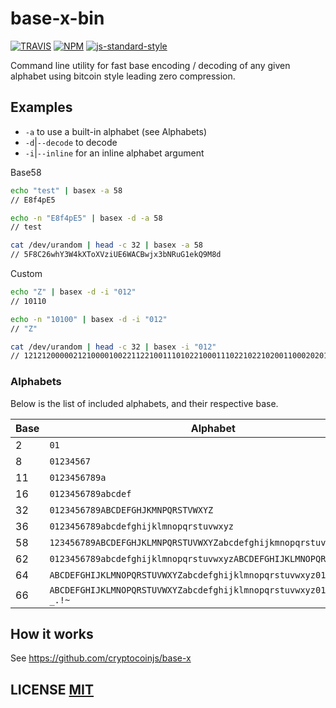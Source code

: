 # base-x-bin

[![TRAVIS](https://secure.travis-ci.org/cryptocoinjs/base-x.png)](http://travis-ci.org/cryptocoinjs/base-x)
[![NPM](http://img.shields.io/npm/v/base-x.svg)](https://www.npmjs.org/package/base-x)
[![js-standard-style](https://cdn.rawgit.com/feross/standard/master/badge.svg)](https://github.com/feross/standard)

Command line utility for fast base encoding / decoding of any given alphabet using bitcoin style leading zero compression.

## Examples

* `-a` to use a built-in alphabet (see Alphabets)
* `-d`|`--decode` to decode
* `-i`|`--inline` for an inline alphabet argument

Base58
``` bash
echo "test" | basex -a 58
// E8f4pE5

echo -n "E8f4pE5" | basex -d -a 58
// test

cat /dev/urandom | head -c 32 | basex -a 58
// 5F8C26whY3W4kXToXVziUE6WACBwjx3bNRuG1ekQ9M8d
```

Custom
``` bash
echo "Z" | basex -d -i "012"
// 10110

echo -n "10100" | basex -d -i "012"
// "Z"

cat /dev/urandom | head -c 32 | basex -i "012"
// 12121200000212100001002211221001110102210001110221022102001100020201012022102112001010101210020001011021020020021102211121221000010110222201211201001011200002022
```


### Alphabets
Below is the list of included alphabets, and their respective base.

Base | Alphabet
------------- | -------------
2 | `01`
8 | `01234567`
11 | `0123456789a`
16 | `0123456789abcdef`
32 | `0123456789ABCDEFGHJKMNPQRSTVWXYZ`
36 | `0123456789abcdefghijklmnopqrstuvwxyz`
58 | `123456789ABCDEFGHJKLMNPQRSTUVWXYZabcdefghijkmnopqrstuvwxyz`
62 | `0123456789abcdefghijklmnopqrstuvwxyzABCDEFGHIJKLMNOPQRSTUVWXYZ`
64 | `ABCDEFGHIJKLMNOPQRSTUVWXYZabcdefghijklmnopqrstuvwxyz0123456789+/`
66 | `ABCDEFGHIJKLMNOPQRSTUVWXYZabcdefghijklmnopqrstuvwxyz0123456789-_.!~`


## How it works
See https://github.com/cryptocoinjs/base-x


## LICENSE [MIT](LICENSE)
